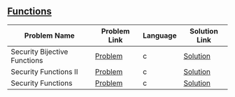 ## [Functions](https://www.hackerrank.com/domains/security/functions)

Problem Name|Problem Link|Language|Solution Link
---|---|---|---
Security Bijective Functions|[Problem](https://www.hackerrank.com/challenges/security-bijective-functions/problem)|c|[Solution](./security-bijective-functions.c)
Security Functions II|[Problem](https://www.hackerrank.com/challenges/security-function-ii/problem)|c|[Solution](./security-function-ii.c)
Security Functions|[Problem](https://www.hackerrank.com/challenges/security-tutorial-functions/problem)|c|[Solution](./security-tutorial-functions.c)
